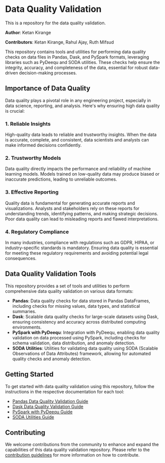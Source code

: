# Data Quality Validation

This is a repository for the data quality validation.

**Author**: Ketan Kirange

**Contributors**: Ketan Kirange, Rahul Ajay, Ruth Mifsud

This repository contains tools and utilities for performing data quality checks on data files in Pandas, Dask, and PySpark formats, leveraging libraries such as PyDeequ and SODA utilities. These checks help ensure the integrity, accuracy, and completeness of the data, essential for robust data-driven decision-making processes.

## Importance of Data Quality

Data quality plays a pivotal role in any engineering project, especially in data science, reporting, and analysis. Here's why ensuring high data quality is crucial:

### 1. Reliable Insights

High-quality data leads to reliable and trustworthy insights. When the data is accurate, complete, and consistent, data scientists and analysts can make informed decisions confidently.

### 2. Trustworthy Models

Data quality directly impacts the performance and reliability of machine learning models. Models trained on low-quality data may produce biased or inaccurate predictions, leading to unreliable outcomes.

### 3. Effective Reporting

Quality data is fundamental for generating accurate reports and visualizations. Analysts and stakeholders rely on these reports for understanding trends, identifying patterns, and making strategic decisions. Poor data quality can lead to misleading reports and flawed interpretations.

### 4. Regulatory Compliance

In many industries, compliance with regulations such as GDPR, HIPAA, or industry-specific standards is mandatory. Ensuring data quality is essential for meeting these regulatory requirements and avoiding potential legal consequences.

## Data Quality Validation Tools

This repository provides a set of tools and utilities to perform comprehensive data quality validation on various data formats:

- **Pandas**: Data quality checks for data stored in Pandas DataFrames, including checks for missing values, data types, and statistical summaries.
- **Dask**: Scalable data quality checks for large-scale datasets using Dask, ensuring consistency and accuracy across distributed computing environments.
- **PySpark with PyDeequ**: Integration with PyDeequ, enabling data quality validation on data processed using PySpark, including checks for schema validation, data distribution, and anomaly detection.
- **SODA Utilities**: Utilities for validating data quality using SODA (Scalable Observations of Data Attributes) framework, allowing for automated quality checks and anomaly detection.

## Getting Started

To get started with data quality validation using this repository, follow the instructions in the respective documentation for each tool:

- [Pandas Data Quality Validation Guide](link-to-pandas-guide)
- [Dask Data Quality Validation Guide](link-to-dask-guide)
- [PySpark with PyDeequ Guide](link-to-pyspark-guide)
- [SODA Utilities Guide](link-to-soda-guide)

## Contributing

We welcome contributions from the community to enhance and expand the capabilities of this data quality validation repository. Please refer to the [contribution guidelines](link-to-contribution-guidelines) for more information on how to contribute.
